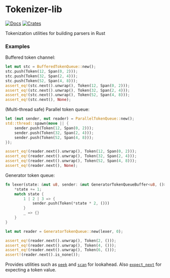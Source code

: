 # Tokenizer-lib

[![Docs](https://docs.rs/tokenizer-lib/badge.svg)](https://docs.rs/tokenizer-lib/)
[![Crates](https://img.shields.io/crates/v/tokenizer-lib.svg)](https://crates.io/crates/tokenizer-lib)

Tokenization utilities for building parsers in Rust

### Examples

Buffered token channel:

```rust
let mut stc = BufferedTokenQueue::new();
stc.push(Token(12, Span(0, 2)));
stc.push(Token(32, Span(2, 4)));
stc.push(Token(52, Span(4, 8)));
assert_eq!(stc.next().unwrap(), Token(12, Span(0, 2)));
assert_eq!(stc.next().unwrap(), Token(32, Span(2, 4)));
assert_eq!(stc.next().unwrap(), Token(52, Span(4, 8)));
assert_eq!(stc.next(), None);
```

(Multi-thread safe) Parallel token queue:

```rust
let (mut sender, mut reader) = ParallelTokenQueue::new();
std::thread::spawn(move || {
    sender.push(Token(12, Span(0, 2)));
    sender.push(Token(32, Span(2, 4)));
    sender.push(Token(52, Span(4, 8)));
});

assert_eq!(reader.next().unwrap(), Token(12, Span(0, 2)));
assert_eq!(reader.next().unwrap(), Token(32, Span(2, 4)));
assert_eq!(reader.next().unwrap(), Token(52, Span(4, 8)));
assert_eq!(reader.next(), None);
```

Generator token queue:

```rust
fn lexer(state: &mut u8, sender: &mut GeneratorTokenQueueBuffer<u8, ()>) {
    *state += 1;
    match state {
        1 | 2 | 3 => {
            sender.push(Token(*state * 2, ()))
        }
        _ => {}
    }
}

let mut reader = GeneratorTokenQueue::new(lexer, 0);

assert_eq!(reader.next().unwrap(), Token(2, ()));
assert_eq!(reader.next().unwrap(), Token(4, ()));
assert_eq!(reader.next().unwrap(), Token(6, ()));
assert!(reader.next().is_none());
```

Provides utilities such as [`peek`](https://docs.rs/tokenizer-lib/latest/tokenizer_lib/trait.TokenReader.html#tymethod.peek) and [`scan`](https://docs.rs/tokenizer-lib/latest/tokenizer_lib/trait.TokenReader.html#tymethod.scan) for lookahead. Also [`expect_next`](https://docs.rs/tokenizer-lib/latest/tokenizer_lib/trait.TokenReader.html#method.expect_next) for expecting a token value.